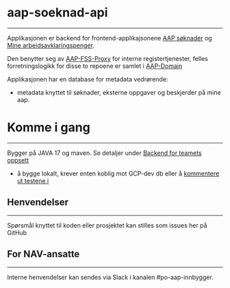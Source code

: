 # aap-soeknad-api
___

Applikasjonen er backend for frontend-applikajsonene [ AAP søknader](https://github.com/navikt/aap-soknad) og [Mine arbeidsavklaringspenger](https://github.com/navikt/aap-innsyn).

Den benytter seg av [AAP-FSS-Proxy](https://github.com/navikt/aap-fss-proxy) for interne registertjenester, felles forretningslogikk for disse to repoene er samlet i  [AAP-Domain](https://github.com/navikt/aap-domain)

Applikasjonen har en database for metadata vedrørende:
- metadata knyttet til søknader, eksterne oppgaver og beskjerder på mine aap.

# Komme i gang
___
Bygger på JAVA 17 og maven. 
Se detaljer under [Backend for teamets oppsett](https://aap-team-innbygger.intern.nav.no/docs/Komme%20i%20gang/komme-i-gang-med-utvikling)
- å bygge lokalt, krever enten koblig mot GCP-dev db eller å [kommentere ut testene i](src/test/kotlin/no/nav/aap/api/søknad/SøknadDBTest.kt)

## Henvendelser
___

Spørsmål knyttet til koden eller prosjektet kan stilles som issues her på GitHub

## For NAV-ansatte
___

Interne henvendelser kan sendes via Slack i kanalen #po-aap-innbygger.


